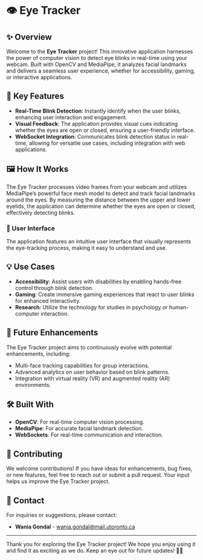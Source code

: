 # 👁️ Eye Tracker

## ✨ Overview
Welcome to the **Eye Tracker** project! This innovative application harnesses the power of computer vision to detect eye blinks in real-time using your webcam. Built with OpenCV and MediaPipe, it analyzes facial landmarks and delivers a seamless user experience, whether for accessibility, gaming, or interactive applications.

## 🎯 Key Features
- **Real-Time Blink Detection**: Instantly identify when the user blinks, enhancing user interaction and engagement.
- **Visual Feedback**: The application provides visual cues indicating whether the eyes are open or closed, ensuring a user-friendly interface.
- **WebSocket Integration**: Communicates blink detection status in real-time, allowing for versatile use cases, including integration with web applications.

## 🖼️ How It Works
The Eye Tracker processes video frames from your webcam and utilizes MediaPipe’s powerful face mesh model to detect and track facial landmarks around the eyes. By measuring the distance between the upper and lower eyelids, the application can determine whether the eyes are open or closed, effectively detecting blinks.

### 🎨 User Interface
The application features an intuitive user interface that visually represents the eye-tracking process, making it easy to understand and use.

## 💡 Use Cases
- **Accessibility**: Assist users with disabilities by enabling hands-free control through blink detection.
- **Gaming**: Create immersive gaming experiences that react to user blinks for enhanced interactivity.
- **Research**: Utilize the technology for studies in psychology or human-computer interaction.

## 🚀 Future Enhancements
The Eye Tracker project aims to continuously evolve with potential enhancements, including:
- Multi-face tracking capabilities for group interactions.
- Advanced analytics on user behavior based on blink patterns.
- Integration with virtual reality (VR) and augmented reality (AR) environments.

## 🛠️ Built With
- **OpenCV**: For real-time computer vision processing.
- **MediaPipe**: For accurate facial landmark detection.
- **WebSockets**: For real-time communication and interaction.

## 🤝 Contributing
We welcome contributions! If you have ideas for enhancements, bug fixes, or new features, feel free to reach out or submit a pull request. Your input helps us improve the Eye Tracker project.

## 📧 Contact
For inquiries or suggestions, please contact:
- **Wania Gondal** - [wania.gondal@mail.utoronto.ca](wania.gondal@mail.utoronto.ca)

---

Thank you for exploring the Eye Tracker project! We hope you enjoy using it and find it as exciting as we do. Keep an eye out for future updates! 👀✨
